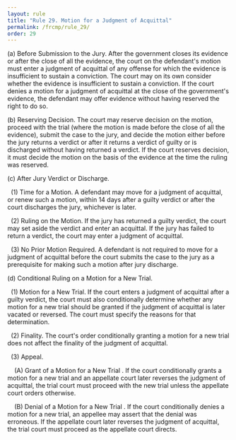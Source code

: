 ```yaml
---
layout: rule
title: "Rule 29. Motion for a Judgment of Acquittal"
permalink: /frcmp/rule_29/
order: 29
---
```


(a) Before Submission to the Jury. After the government closes its evidence or after the close of all the evidence, the court on the defendant's motion must enter a judgment of acquittal of any offense for which the evidence is insufficient to sustain a conviction. The court may on its own consider whether the evidence is insufficient to sustain a conviction. If the court denies a motion for a judgment of acquittal at the close of the government's evidence, the defendant may offer evidence without having reserved the right to do so.


(b) Reserving Decision. The court may reserve decision on the motion, proceed with the trial (where the motion is made before the close of all the evidence), submit the case to the jury, and decide the motion either before the jury returns a verdict or after it returns a verdict of guilty or is discharged without having returned a verdict. If the court reserves decision, it must decide the motion on the basis of the evidence at the time the ruling was reserved.


(c) After Jury Verdict or Discharge.


&nbsp;&nbsp;(1) Time for a Motion. A defendant may move for a judgment of acquittal, or renew such a motion, within 14 days after a guilty verdict or after the court discharges the jury, whichever is later.


&nbsp;&nbsp;(2) Ruling on the Motion. If the jury has returned a guilty verdict, the court may set aside the verdict and enter an acquittal. If the jury has failed to return a verdict, the court may enter a judgment of acquittal.


&nbsp;&nbsp;(3) No Prior Motion Required. A defendant is not required to move for a judgment of acquittal before the court submits the case to the jury as a prerequisite for making such a motion after jury discharge.


(d) Conditional Ruling on a Motion for a New Trial.


&nbsp;&nbsp;(1) Motion for a New Trial. If the court enters a judgment of acquittal after a guilty verdict, the court must also conditionally determine whether any motion for a new trial should be granted if the judgment of acquittal is later vacated or reversed. The court must specify the reasons for that determination.


&nbsp;&nbsp;(2) Finality. The court's order conditionally granting a motion for a new trial does not affect the finality of the judgment of acquittal.


&nbsp;&nbsp;(3) Appeal.


&nbsp;&nbsp;&nbsp;&nbsp;(A) Grant of a Motion for a New Trial . If the court conditionally grants a motion for a new trial and an appellate court later reverses the judgment of acquittal, the trial court must proceed with the new trial unless the appellate court orders otherwise.


&nbsp;&nbsp;&nbsp;&nbsp;(B) Denial of a Motion for a New Trial . If the court conditionally denies a motion for a new trial, an appellee may assert that the denial was erroneous. If the appellate court later reverses the judgment of acquittal, the trial court must proceed as the appellate court directs.
